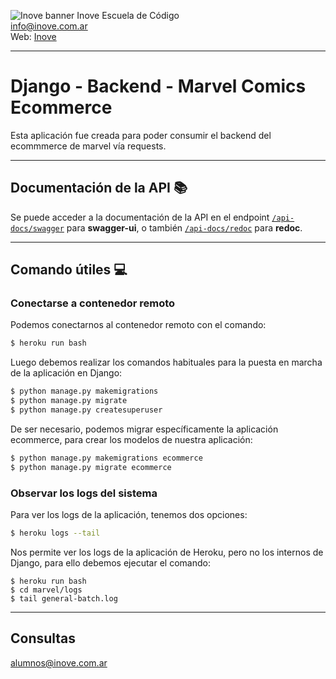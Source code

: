 ![Inove banner](inove.jpg)
Inove Escuela de Código\
info@inove.com.ar\
Web: [Inove](http://inove.com.ar)

---

# Django - Backend - Marvel Comics Ecommerce
Esta aplicación fue creada para poder consumir el backend del ecommmerce de marvel vía requests.

---

## **Documentación de la API** 📚
Se puede acceder a la documentación de la API en el endpoint [`/api-docs/swagger`](https://inove-marvel-backend.herokuapp.com/api-docs/swagger) para **swagger-ui**, o también [`/api-docs/redoc`](https://inove-marvel-backend.herokuapp.com/api-docs/redoc) para **redoc**.

--- 

## Comando útiles 💻

### **Conectarse a contenedor remoto**
Podemos conectarnos al contenedor remoto con el comando:

```bash
$ heroku run bash
```

Luego debemos realizar los comandos habituales para la puesta en marcha de la aplicación en Django:

```bash
$ python manage.py makemigrations
$ python manage.py migrate
$ python manage.py createsuperuser
```

De ser necesario, podemos migrar específicamente la aplicación ecommerce, para crear los modelos de nuestra aplicación:

```bash
$ python manage.py makemigrations ecommerce
$ python manage.py migrate ecommerce
```

### **Observar los logs del sistema**
Para ver los logs de la aplicación, tenemos dos opciones:

```bash
$ heroku logs --tail
```

Nos permite ver los logs de la aplicación de Heroku, pero no los internos de Django, para ello debemos ejecutar el comando:

```
$ heroku run bash
$ cd marvel/logs
$ tail general-batch.log
```

---
## Consultas
alumnos@inove.com.ar